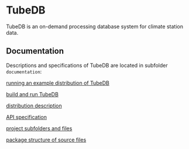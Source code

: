 # TubeDB
TubeDB is an on-demand processing database system for climate station data.



## Documentation

Descriptions and specifications of TubeDB are located in subfolder `documentation`:

[running an example distribution of TubeDB](documentation/example.md)

[build and run TubeDB](documentation/build_and_run.md)

[distribution description](documentation/distribution.md)

[API specification](documentation/api.md)

[project subfolders and files](documentation/folders_and_files.md)

[package structure of source files](documentation/source_structure.md)



